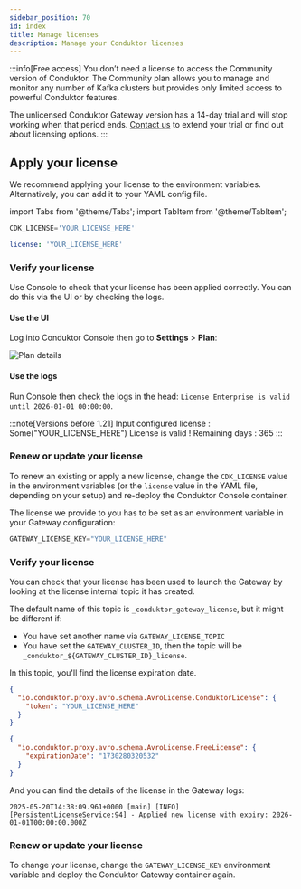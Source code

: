 ```yaml
---
sidebar_position: 70
id: index
title: Manage licenses 
description: Manage your Conduktor licenses
---
```


:::info[Free access]
You don’t need a license to access the Community version of Conduktor. The Community plan allows you to manage and monitor any number of Kafka clusters but provides only limited access to powerful Conduktor features.

The unlicensed Conduktor Gateway version has a 14-day trial and will stop working when that period ends. [Contact us](https://conduktor.io/contact) to extend your trial or find out about licensing options.
:::

## Apply your license

We recommend applying your license to the environment variables. Alternatively, you can add it to your YAML config file.

import Tabs from '@theme/Tabs';
import TabItem from '@theme/TabItem';

<Tabs>
<TabItem value="First Tab" label="Use Console">

<Tabs>
<TabItem value="Environment Variables" label="Environment variables">

```js title=".env"
CDK_LICENSE='YOUR_LICENSE_HERE'
```

</TabItem>

<TabItem value="YAML  File" label="YAML file">

```yaml title="platform-config.yaml"
license: 'YOUR_LICENSE_HERE'
```

</TabItem>
</Tabs>

### Verify your license

Use Console to check that your license has been applied correctly. You can do this via the UI or by checking the logs.

#### Use the UI

Log into Conduktor Console then go to **Settings** > **Plan**:

![Plan details](/guide/plan-details.png)

#### Use the logs

Run Console then check the logs in the head: `License Enterprise is valid until 2026-01-01 00:00:00`.

:::note[Versions before 1.21]
Input configured license : Some("YOUR_LICENSE_HERE")
License is valid ! Remaining days : 365
:::

### Renew or update your license

To renew an existing or apply a new license, change the `CDK_LICENSE` value in the environment variables (or the `license` value in the YAML file, depending on your setup) and re-deploy the Conduktor Console container.

</TabItem>

<TabItem value="Second Tab" label="Use Gateway">

The license we provide to you has to be set as an environment variable in your Gateway configuration:

```js title=".env"
GATEWAY_LICENSE_KEY="YOUR_LICENSE_HERE"
```

### Verify your license

You can check that your license has been used to launch the Gateway by looking at the license internal topic it has created.

The default name of this topic is `_conduktor_gateway_license`, but it might be different if:

- You have set another name via `GATEWAY_LICENSE_TOPIC`
- You have set the `GATEWAY_CLUSTER_ID`, then the topic will be `_conduktor_${GATEWAY_CLUSTER_ID}_license`.

In this topic, you'll find the license expiration date.

<Tabs>
<TabItem value="Enterprise plan" label="Enterprise plan">

```json
{
  "io.conduktor.proxy.avro.schema.AvroLicense.ConduktorLicense": {
    "token": "YOUR_LICENSE_HERE"
  }
}
```

</TabItem>

<TabItem value="Free plan" label="Free plan">

```json
{
  "io.conduktor.proxy.avro.schema.AvroLicense.FreeLicense": {
    "expirationDate": "1730280320532"
  }
}
```

</TabItem>
</Tabs>

And you can find the details of the license in the Gateway logs:

```
2025-05-20T14:38:09.961+0000 [main] [INFO] [PersistentLicenseService:94] - Applied new license with expiry: 2026-01-01T00:00:00.000Z
```

### Renew or update your license

To change your license, change the `GATEWAY_LICENSE_KEY` environment variable and deploy the Conduktor Gateway container again.

</TabItem>
</Tabs>
